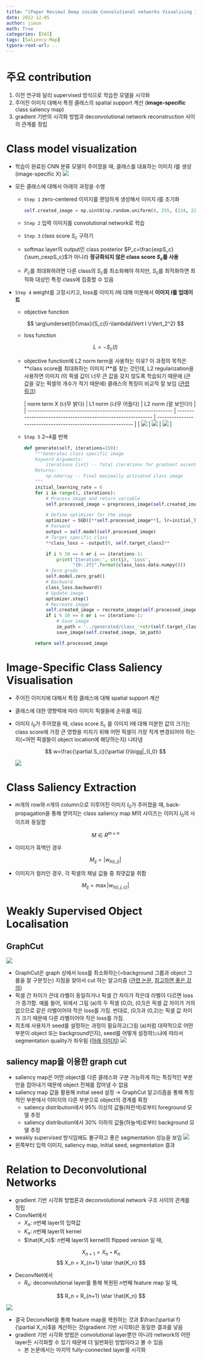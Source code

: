 ```yaml
---
title: "[Paper Review] Deep inside Convolutional networks Visualising Image Classification Models and Saliency Maps"
date: 2022-12-05
author: jieun
math: True
categories: [XAI]
tags: [Saliency-Map]
typora-root-url: ..
---
```


# 주요 contribution
1. 이전 연구와 달리 supervised 방식으로 학습한 모델을 시각화
2. 주어진 이미지 대해서 특정 클래스의 spatial support 계산 (**image-specific** class saliency map)
3. gradient 기반의 시각화 방법과 deconvolutional network reconstruction 사이의 관계를 정립



# Class model visualization

- 학습이 완료된 CNN 분류 모델이 주어졌을 때, 클래스를 대표하는 이미지 $I$를 생성 (image-specific X)
  	![](/assets/img/deep-inside-conv-networks/img1.jpg)
- 모든 클래스에 대해서 아래의 과정을 수행
  - `Step 1` zero-centered 이미지를 랜덤하게 생성해서 이미지 $I$를 초기화
    
     ```python
     self.created_image = np.uint8(np.random.uniform(0, 255, (224, 224, 3)))
     ```
  - `Step 2` 입력 이미지를 convolutional network로 학습
  - `Step 3` class score $S_c$ 구하기
    
   - softmax layer의 output인 class posterior $P_c=\frac{expS_c}{\sum_cexpS_c}$가 아니라 **정규화되지 않은 class score $S_c$를 사용**
  - $P_c$를 최대화하려면 다른 class의 $S_c$를 최소화해야 하지만, $S_c$를 최적화하면 최적화 대상인 특정 class에 집중할 수 있음
  
- `Step 4` weight를 고정시키고, loss를 이미지 $I$에 대해 미분해서 **이미지 $I$를 업데이트**
     - objective function
     
     $$
     \arg\underset{I}{\max}{S_c(I)-\lambda\lVert I \rVert_2^2}
     $$
   
     - loss function
     
     $$
     L=-S_c(I)
     $$
     
     - objective function에 L2 norm term을 사용하는 이유?
       이 과정의 목적은 **class score를 최대화하는 이미지 $I$**를 찾는 것인데,
       L2 regularization을 사용하면 이미지 $I$의 픽셀 값이 너무 큰 값을 갖지 않도록 학습되기 때문에 (큰 값을 갖는 픽셀의 개수가 적기 때문에) 클래스의 특징이 비교적 잘 보임 ([관련 링크](https://glassboxmedicine.com/2019/07/13/class-model-visualization-for-cnns/))
       
       | norm term X (너무 밝다)                                      | L1 norm (너무 어둡다)                                        | L2 norm (잘 보인다!)                                         |
     | ------------------------------------------------------------ | ------------------------------------------------------------ | ------------------------------------------------------------ |
       | ![](/assets/img/deep-inside-conv-networks/flamingo_no_norm.webp) | ![](/assets/img/deep-inside-conv-networks/flamingo_l1_norm.webp) | ![](/assets/img/deep-inside-conv-networks/flamingo_l2_norm.webp) |
     
  - `Step 5` 2~4를 반복
     ```python
     def generate(self, iterations=150):
         """Generates class specific image
         Keyword Arguments:
             iterations {int} -- Total iterations for gradient ascent (default: {150})
         Returns:
             np.ndarray -- Final maximally activated class image
         """
         initial_learning_rate = 6
         for i in range(1, iterations):
             # Process image and return variable
             self.processed_image = preprocess_image(self.created_image, False)
     
             # Define optimizer for the image
             optimizer = SGD([**self.processed_image**], lr=initial_learning_rate)
             # Forward
             output = self.model(self.processed_image)
             # Target specific class
             **class_loss = -output[0, self.target_class]**
     
             if i % 10 == 0 or i == iterations-1:
                 print('Iteration:', str(i), 'Loss',
                       "{0:.2f}".format(class_loss.data.numpy()))
             # Zero grads
             self.model.zero_grad()
             # Backward
             class_loss.backward()
             # Update image
             optimizer.step()
             # Recreate image
             self.created_image = recreate_image(self.processed_image)
             if i % 10 == 0 or i == iterations-1:
                 # Save image
                 im_path = '../generated/class_'+str(self.target_class)+'/c_'+str(self.target_class)+'_'+'iter_'+str(i)+'.jpg'
                 save_image(self.created_image, im_path)
     
         return self.processed_image
     ```



# Image-Specific Class Saliency Visualisation

- 주어진 이미지에 대해서 특정 클래스에 대해 spatial support 계산
- 클래스에 대한 영향력에 따라 이미지 픽셀들에 순위를 매김
- 이미지 $I_0$가 주어졌을 때, class score $S_c$ 를 이미지 $I$에 대해 미분한 값의 크기는 class score에 가장 큰 영향을 미치기 위해 어떤 픽셀이 가장 적게 변경되어야 하는지(=어떤 픽셀들이 object location에 해당하는지) 나타냄

  $$
w=\frac{\partial S_c}{\partial I}\bigg|_{I_0}
  $$
  
  ![](/assets/img/deep-inside-conv-networks/img2.jpg)



# Class Saliency Extraction

- $m$개의 row와 $n$개의 column으로 이루어진 이미지 $I_0$가 주어졌을 때, back-propagation을 통해 얻어지는 class saliency map $M$의 사이즈는 이미지 $I_0$의 사이즈와 동일함

  $$
  M \in R^{m \times n}
  $$

- 이미지가 흑백인 경우

  $$
  M_{ij}=|w_{h(i,j)}|
  $$
  
- 이미지가 컬러인 경우, 각 픽셀의 채널 값들 중 최댓값을 취함

  $$
  M_{ij}=\max{|w_{h(i,j,c)}|}
  $$
  



# Weakly Supervised Object Localisation

## GraphCut
![](/assets/img/deep-inside-conv-networks/graphcut1.jpg)
- GraphCut은 graph 상에서 loss를 최소화하는(=background 그룹과 object 그룹을 잘 구분짓는) 지점을 찾아서 cut 하는 알고리즘 ([관련 논문](https://www.csd.uwo.ca/~yboykov/Papers/iccv01.pdf), [참고하면 좋은 강의](https://www.edwith.org/optimization2017/lecture/10564))
- 픽셀 간 차이가 큰데 라벨이 동일하거나 픽셀 간 차이가 작은데 라벨이 다르면 loss가 증가함. 예를 들어, 위에서 그림 (a)의 두 픽셀 (0,0), (0,1)은 픽셀 값 차이가 거의 없으므로 같은 라벨이어야 작은 loss를 가짐. 반대로, (0,1)과 (0,2)는 픽셀 값 차이가 크기 때문에 다른 라벨이어야 작은 loss를 가짐.
- 최초에 사용자가 seed를 설정하는 과정이 필요하고(그림 (a)처럼 대략적으로 어떤 부분이 object 또는 background인지), seed를 어떻게 설정하느냐에 따라서 segmentation quality가 좌우됨 ([아래 이미지](https://koasas.kaist.ac.kr/bitstream/10203/23985/1/P1631.pdf))
![](/assets/img/deep-inside-conv-networks/graphcut2.jpg)

## saliency map을 이용한 graph cut
- saliency map은 어떤 object를 다른 클래스와 구분 가능하게 하는 특징적인 부분만을 잡아내기 때문에 object 전체를 잡아낼 수 없음
- saliency map 값을 활용해 initial seed 설정
   → GraphCut 알고리즘을 통해 특징적인 부분에서 이미지의 다른 부분으로 object의 경계를 확장
  - saliency distribution에서 95% 이상의 값들(파란색)로부터 foreground 모델 추정
  - saliency distribution에서 30% 이하의 값들(하늘색)로부터 background 모델 추정
- weakly supervised 방식임에도 불구하고 좋은 segmentation 성능을 보임
![](/assets/img/deep-inside-conv-networks/img3.jpg)
- 왼쪽부터 입력 이미지, saliency map, initial seed, segmentation 결과



# Relation to Deconvolutional Networks

- gradient 기반 시각화 방법론과 deconvolutional network 구조 사이의 관계를 정립
- ConvNet에서
  - $X_n$: $n$번째 layer의 입력값
  - $K_n$: $n$번째 layer의 kernel
  - $\hat{K_n}$: $n$번째 layer의 kernel의 flipped version 일 때,

$$ X_{n+1} = X_{n} \star K_n $$
$$ X_n = X_{n+1} \star \hat{K_n} $$

- DeconvNet에서
  - $R_n$: deconvolutional layer를 통해 복원된 $n$번째 feature map 일 때,

$$
R_n = R_{n+1} \star \hat{K_n}
$$



![](/assets/img/deep-inside-conv-networks/deconv.jpg)
- 결국 DeconvNet을 통해 feature map을 복원하는 것과 $\frac{\partial f}{\partial X_n}$을 계산하는 것(gradient 기반 시각화)은 동일한 결과를 낳음
- gradient 기반 시각화 방법은 convolutional layer뿐만 아니라 network의 어떤 layer든 시각화할 수 있기 때문에 더 일반화된 방법이라고 볼 수 있음
  - 본 논문에서는 마지막 fully-connected layer를 시각화
